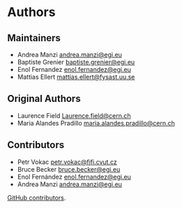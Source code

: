 # Authors

## Maintainers

- Andrea Manzi <andrea.manzi@egi.eu>
- Baptiste Grenier <baptiste.grenier@egi.eu>
- Enol Fernandez <enol.fernandez@egi.eu>
- Mattias Ellert <mattias.ellert@fysast.uu.se>

## Original Authors

- Laurence Field <Laurence.field@cern.ch>
- Maria Alandes Pradillo <maria.alandes.pradillo@cern.ch>

## Contributors

- Petr Vokac <petr.vokac@fjfi.cvut.cz>
- Bruce Becker <bruce.becker@egi.eu>
- Enol Fernández <enol.fernandez@egi.eu>
- Andrea Manzi <andrea.manzi@egi.eu>

[GitHub contributors](https://github.com/EGI-Federation/glite-info-update-endpoints/graphs/contributors).
